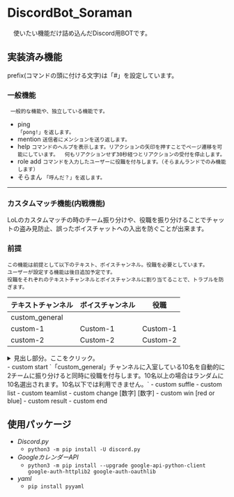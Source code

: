
# DiscordBot_Soraman
　使いたい機能だけ詰め込んだDiscord用BOTです。

## 実装済み機能
prefix(コマンドの頭に付ける文字)は「#」を設定しています。  
### 一般機能

     一般的な機能や、独立している機能です。  

* ping   
`「pong!」を返します。`
* mention
`送信者にメンションを送り返します。`
* help 
`コマンドのヘルプを表示します。リアクションの矢印を押すことでページ遷移を可能にしています。  何もリアクションせず30秒経つとリアクションの受付を停止します。`
* role add 
`コマンドを入力したユーザーに役職を付与します。（そらまんランドでのみ機能します）`
* そらまん 
`「呼んだ？」を返します。`
***
### カスタムマッチ機能(内戦機能)
LoLのカスタムマッチの時のチーム振り分けや、役職を振り分けることでチャットの盗み見防止、誤ったボイスチャットへの入出を防ぐことが出来ます。  
### 前提

    この機能は前提として以下のテキスト、ボイスチャンネル。役職を必要としています。  
    ユーザーが設定する機能は後日追加予定です。  
    役職をそれぞれのテキストチャンネルとボイスチャンネルに割り当てることで、トラブルを防ぎます。  

| テキストチャンネル | ボイスチャンネル | 役職 |
|--|--|--|
| custom_general |  |  |
| custom-1 | Custom-1 | Custom-1 |
| custom-2 | Custom-2 | Custom-2 |
<details> <summary> 見出し部分。ここをクリック。 </summary> <div> ここが隠れてる部分。 </div> </details>
 - custom start 
 `「custom_general」チャンネルに入室している10名を自動的に2チームに振り分けると同時に役職を付与します。10名以上の場合はランダムに10名選出されます。10名以下では利用できません。`
 - custom suffle
 - custom list
 - custom teamlist
 - custom change [数字] [数字]
 - custom win [red or blue]
 - custom result
 - custom end

## 使用パッケージ
* *Discord.py*  
  *  `python3 -m pip install -U discord.py`  
* *GoogleカレンダーAPI*  
  *  `python3 -m pip install --upgrade google-api-python-client google-auth-httplib2 google-auth-oauthlib`  
* *yaml*  
  *  `pip install pyyaml`  
